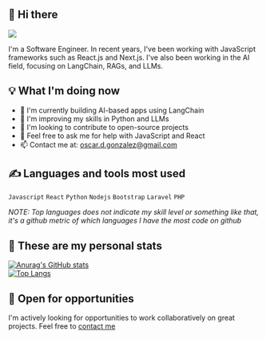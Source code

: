## 👋 Hi there
<img src="https://res.cloudinary.com/dagrstwwf/image/upload/v1727567540/Github_Canvas_Banner_rxvbww.png">

I'm a Software Engineer. In recent years, I've been working with JavaScript frameworks such as React.js and Next.js. I've also been working in the AI field, focusing on LangChain, RAGs, and LLMs.

## 💡 What I'm doing now

- 🔭 I'm currently building AI-based apps using LangChain
- 🌱 I'm improving my skills in Python and LLMs
- 👯 I'm looking to contribute to open-source projects
- 💬 Feel free to ask me for help with JavaScript and React
- 📫 Contact me at: oscar.d.gonzalez@gmail.com

## ✍ Languages and tools most used  
`Javascript` `React` `Python` `Nodejs` `Bootstrap` `Laravel` `PHP`  

*NOTE: Top languages does not indicate my skill level or something like that, it's a github metric of which languages I have the most code on github*

## 🧐 These are my personal stats

[![Anurag's GitHub stats](https://github-readme-stats.vercel.app/api?username=odagora&show_icons=true&theme=merko)
](https://github.com/anuraghazra/github-readme-stats)  
[![Top Langs](https://github-readme-stats.vercel.app/api/top-langs/?username=odagora&show_icons=true&theme=merko&layout=compact)](https://github.com/anuraghazra/github-readme-stats)

## 🚀 Open for opportunities
I'm actively looking for opportunities to work collaboratively on great projects. Feel free to [contact me](mailto:oscar.d.gonzalez@gmail.com)
